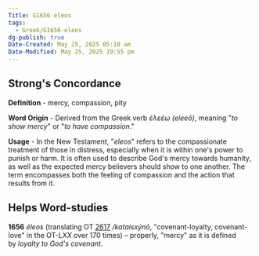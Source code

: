 ```yaml
---
Title: G1656-eleos
tags:
  - Greek/G1656-eleos
dg-publish: true
Date-Created: May 25, 2025 05:10 am
Date-Modified: May 25, 2025 19:55 pm
---
```

## Strong's Concordance

**Definition** - mercy, compassion, pity

**Word Origin** - Derived from the Greek verb *ἐλεέω (eleeō)*, meaning "*to show mercy*" or "*to have compassion*."

**Usage** - In the New Testament, "*eleos*" refers to the compassionate treatment of those in distress, especially when it is within one's power to punish or harm. It is often used to describe God's mercy towards humanity, as well as the expected mercy believers should show to one another. The term encompasses both the feeling of compassion and the action that results from it.

## Helps Word-studies

**1656** *éleos* (translating OT [2617](https://biblehub.com/hebrew/2617.htm) */kataisxýnō*, "covenant-loyalty, covenant-love" in the OT-*LXX* over 170 times) – properly, "mercy" as it is defined by *loyalty to God's covenant*.
